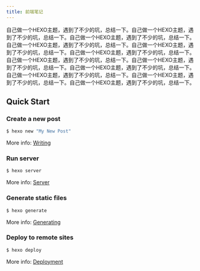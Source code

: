 ```yaml
---
title: 前端笔记
---
```

自己做一个HEXO主题，遇到了不少的坑，总结一下。自己做一个HEXO主题，遇到了不少的坑，总结一下。自己做一个HEXO主题，遇到了不少的坑，总结一下。自己做一个HEXO主题，遇到了不少的坑，总结一下。自己做一个HEXO主题，遇到了不少的坑，总结一下。自己做一个HEXO主题，遇到了不少的坑，总结一下。自己做一个HEXO主题，遇到了不少的坑，总结一下。自己做一个HEXO主题，遇到了不少的坑，总结一下。自己做一个HEXO主题，遇到了不少的坑，总结一下。自己做一个HEXO主题，遇到了不少的坑，总结一下。自己做一个HEXO主题，遇到了不少的坑，总结一下。自己做一个HEXO主题，遇到了不少的坑，总结一下。<!-- more -->
## Quick Start

### Create a new post

``` bash
$ hexo new "My New Post"
```

More info: [Writing](https://hexo.io/docs/writing.html)

### Run server

``` bash
$ hexo server
```

More info: [Server](https://hexo.io/docs/server.html)

### Generate static files

``` bash
$ hexo generate
```

More info: [Generating](https://hexo.io/docs/generating.html)

### Deploy to remote sites

``` bash
$ hexo deploy
```

More info: [Deployment](https://hexo.io/docs/deployment.html)

